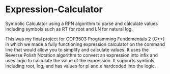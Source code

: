 # Expression-Calculator
Symbolic Calculator using a RPN algorithm to parse and calculate values including symbols such as RT for root and LN for natural log.

This was my final project for COP3503 Programming Fundementals 2 (C++) in which we made a fully functioning expression calculator on the 
command line that would allow you to simplify and calculate values. It uses the Reverse Polish Notation algorithm to convert an expression
into infix and uses logic to calculate the value of the expression. It supports symbols including root, log, and has values for pi and e 
hardcoded into the logic.
